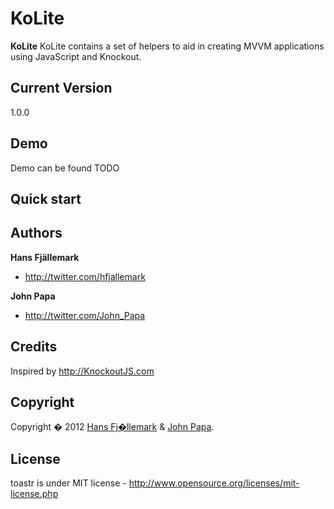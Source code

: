 # KoLite
**KoLite** KoLite contains a set of helpers to aid in creating MVVM applications using JavaScript and Knockout.


## Current Version
1.0.0


## Demo
Demo can be found TODO

## Quick start



## Authors

**Hans Fjällemark**

+ http://twitter.com/hfjallemark

**John Papa**

+ http://twitter.com/John_Papa

## Credits
Inspired by http://KnockoutJS.com


## Copyright

Copyright � 2012 [Hans Fj�llemark](http://twitter.com/hfjallemark) & [John Papa](http://twitter.com/John_Papa).

## License 

toastr is under MIT license - http://www.opensource.org/licenses/mit-license.php